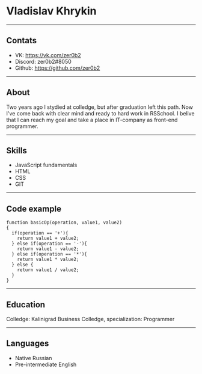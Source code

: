 # Vladislav Khrykin
********

## Contats 

- VK: https://vk.com/zer0b2
- Discord: zer0b2#8050
- Github: https://github.com/zer0b2
********

## About

Two years ago I stydied at colledge, but after graduation left this path. Now I've come back with clear mind and ready to hard work in RSSchool. 
I belive that I can reach my goal and take a place in IT-company as front-end programmer. 
********

## Skills 

- JavaScript fundamentals
- HTML 
- CSS 
- GIT
********

## Code example 

```
function basicOp(operation, value1, value2)
{
  if(operation == '+'){
    return value1 + value2;
  } else if(operation == '-'){
    return value1 - value2;
  } else if(operation == '*'){
    return value1 * value2;
  } else {
    return value1 / value2;
  }
}
```
********

## Education

Colledge: Kalinigrad Business Colledge, specialization: Programmer

********

## Languages 

- Native Russian
- Pre-intermediate English